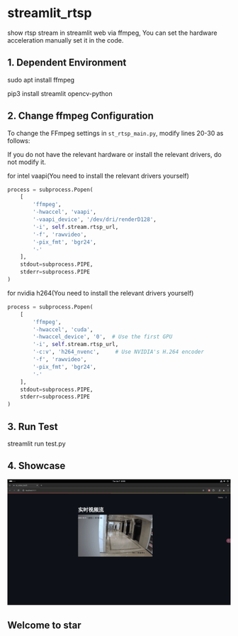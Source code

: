 # streamlit_rtsp
show rtsp stream in streamlit web via ffmpeg, You can set the hardware acceleration manually set it in the code.

## **1. Dependent Environment**
sudo apt install ffmpeg

pip3 install streamlit opencv-python

## **2. Change ffmpeg Configuration**


To change the FFmpeg settings in `st_rtsp_main.py`, modify lines 20-30 as follows:

If you do not have the relevant hardware or install the relevant drivers, do not modify it.


for intel vaapi(You need to install the relevant drivers yourself)
```python
process = subprocess.Popen(
    [
        'ffmpeg',
        '-hwaccel', 'vaapi',
        '-vaapi_device', '/dev/dri/renderD128',
        '-i', self.stream.rtsp_url,
        '-f', 'rawvideo',
        '-pix_fmt', 'bgr24',
        '-'
    ],
    stdout=subprocess.PIPE,
    stderr=subprocess.PIPE
)
```

for nvidia h264(You need to install the relevant drivers yourself)
```python
process = subprocess.Popen(
    [
        'ffmpeg',
        '-hwaccel', 'cuda',
        '-hwaccel_device', '0',  # Use the first GPU
        '-i', self.stream.rtsp_url,
        '-c:v', 'h264_nvenc',     # Use NVIDIA's H.264 encoder
        '-f', 'rawvideo',
        '-pix_fmt', 'bgr24',
        '-'
    ],
    stdout=subprocess.PIPE,
    stderr=subprocess.PIPE
)
```

## **3. Run Test**
streamlit run test.py

## **4. Showcase**
![image](https://github.com/ccl-private/streamlit_rtsp/blob/main/src/converted.gif)

## **Welcome to star**

